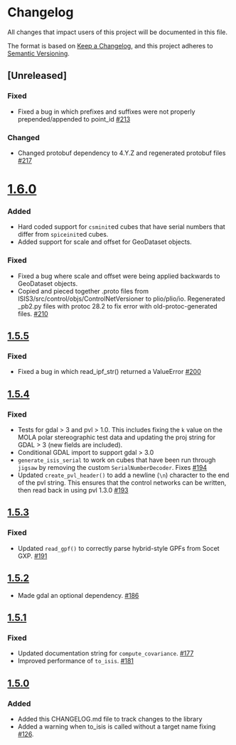 # Changelog

All changes that impact users of this project will be documented in this file.

The format is based on [Keep a Changelog](https://keepachangelog.com/en/1.0.0/),
and this project adheres to [Semantic Versioning](https://semver.org/spec/v2.0.0.html).

<!---
This document is intended for users of the applications and API. Changes to things
like tests should not be noted in this document.

When updating this file for a PR, add an entry for your change under Unreleased
and one of the following headings:
 - Added - for new features.
 - Changed - for changes in existing functionality.
 - Deprecated - for soon-to-be removed features.
 - Removed - for now removed features.
 - Fixed - for any bug fixes.
 - Security - in case of vulnerabilities.

If the heading does not yet exist under Unreleased, then add it as a 3rd heading,
with three #.


When preparing for a public release candidate add a new 2nd heading, with two #, under
Unreleased with the version number and the release date, in year-month-day
format. Then, add a link for the new version at the bottom of this document and
update the Unreleased link so that it compares against the latest release tag.


When preparing for a bug fix release create a new 2nd heading above the Fixed
heading to indicate that only the bug fixes and security fixes are in the bug fix
release.
-->

## [Unreleased]
### Fixed
- Fixed a bug in which prefixes and suffixes were not properly prepended/appended to point_id [#213](https://github.com/DOI-USGS/plio/issues/213)

### Changed
- Changed protobuf dependency to 4.Y.Z and regenerated protobuf files [#217](https://github.com/DOI-USGS/plio/pull/217)

# [1.6.0]()

### Added
- Hard coded support for `csminit`ed cubes that have serial numbers that differ from `spiceinit`ed cubes.
- Added support for scale and offset for GeoDataset objects.

### Fixed
- Fixed a bug where scale and offset were being applied backwards to GeoDataset objects.
- Copied and pieced together .proto files from ISIS3/src/control/objs/ControlNetVersioner to plio/plio/io.
  Regenerated _pb2.py files with protoc 28.2 to fix error with old-protoc-generated files. [#210](https://github.com/DOI-USGS/plio/issues/210)

## [1.5.5]()
### Fixed
- Fixed a bug in which read_ipf_str() returned a ValueError [#200](https://github.com/DOI-USGS/plio/issues/200)

## [1.5.4]()
### Fixed
- Tests for gdal > 3 and pvl > 1.0. This includes fixing the `k` value on the MOLA polar stereographic test data and updating the proj string for GDAL > 3 (new fields are included).
- Conditional GDAL import to support gdal > 3.0
- `generate_isis_serial` to work on cubes that have been run through `jigsaw` by removing the custom `SerialNumberDecoder`. Fixes [#194](https://github.com/DOI-USGS/plio/issues/194)
- Updated `create_pvl_header()` to add a newline (`\n`) character to the end of the pvl string. This ensures that the control networks can be written, then read back in using pvl 1.3.0 [#193](https://github.com/USGS-Astrogeology/plio/pull/193)

## [1.5.3]()
### Fixed
- Updated `read_gpf()` to correctly parse hybrid-style GPFs from Socet GXP. [#191](https://github.com/USGS-Astrogeology/plio/pull/191)

## [1.5.2]() 

- Made gdal an optional dependency. [#186](https://github.com/USGS-Astrogeology/plio/pull/186)

## [1.5.1]()

### Fixed
- Updated documentation string for `compute_covariance`. [#177](https://github.com/USGS-Astrogeology/plio/pull/177)
- Improved performance of `to_isis`. [#181](https://github.com/USGS-Astrogeology/plio/issues/181)

## [1.5.0]()

### Added
- Added this CHANGELOG.md file to track changes to the library
- Added a warning when to_isis is called without a target name fixing [#126](https://github.com/USGS-Astrogeology/plio/issues/126).

